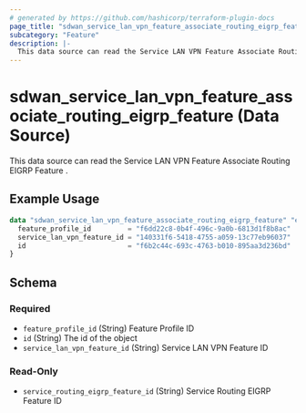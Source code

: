 ```yaml
---
# generated by https://github.com/hashicorp/terraform-plugin-docs
page_title: "sdwan_service_lan_vpn_feature_associate_routing_eigrp_feature Data Source - terraform-provider-sdwan"
subcategory: "Feature"
description: |-
  This data source can read the Service LAN VPN Feature Associate Routing EIGRP Feature .
---
```


# sdwan_service_lan_vpn_feature_associate_routing_eigrp_feature (Data Source)

This data source can read the Service LAN VPN Feature Associate Routing EIGRP Feature .

## Example Usage

```terraform
data "sdwan_service_lan_vpn_feature_associate_routing_eigrp_feature" "example" {
  feature_profile_id         = "f6dd22c8-0b4f-496c-9a0b-6813d1f8b8ac"
  service_lan_vpn_feature_id = "140331f6-5418-4755-a059-13c77eb96037"
  id                         = "f6b2c44c-693c-4763-b010-895aa3d236bd"
}
```

<!-- schema generated by tfplugindocs -->
## Schema

### Required

- `feature_profile_id` (String) Feature Profile ID
- `id` (String) The id of the object
- `service_lan_vpn_feature_id` (String) Service LAN VPN Feature ID

### Read-Only

- `service_routing_eigrp_feature_id` (String) Service Routing EIGRP Feature ID
